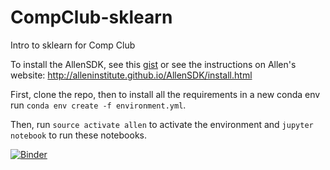 # CompClub-sklearn
Intro to sklearn for Comp Club

To install the AllenSDK, see this [gist](https://gist.github.com/valentina-s/0549be1dc47b3348fdfee077f260ca08) or see the instructions on Allen's website: http://alleninstitute.github.io/AllenSDK/install.html

First, clone the repo, then to install all the requirements in a new conda env run `conda env create -f environment.yml`.

Then, run `source activate allen` to activate the environment and `jupyter notebook` to run these notebooks.

[![Binder](https://mybinder.org/badge.svg)](https://mybinder.org/v2/gh/dhb2128/CompClub-sklearn/master)